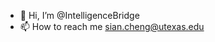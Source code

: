 - 👋 Hi, I’m @IntelligenceBridge
- 📫 How to reach me sian.cheng@utexas.edu

<!---
IntelligenceBridge/IntelligenceBridge is a ✨ special ✨ repository because its `README.md` (this file) appears on your GitHub profile.
You can click the Preview link to take a look at your changes.
--->
